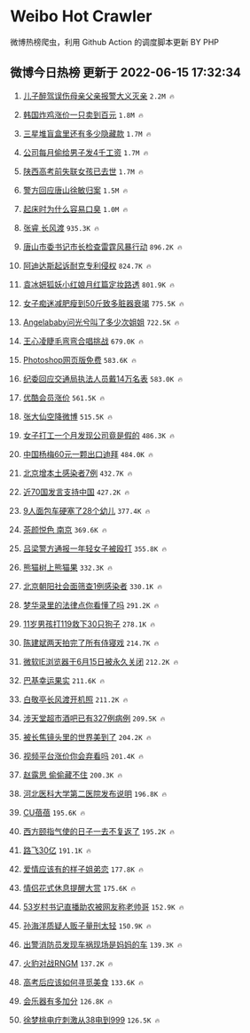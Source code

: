# Weibo Hot Crawler 



微博热榜爬虫，利用 Github Action 的调度脚本更新 BY PHP 


## 微博今日热榜 更新于 2022-06-15 17:32:34 
1. [儿子醉驾误伤母亲父亲报警大义灭亲](https://s.weibo.com/weibo?q=%23%E5%84%BF%E5%AD%90%E9%86%89%E9%A9%BE%E8%AF%AF%E4%BC%A4%E6%AF%8D%E4%BA%B2%E7%88%B6%E4%BA%B2%E6%8A%A5%E8%AD%A6%E5%A4%A7%E4%B9%89%E7%81%AD%E4%BA%B2%23&Refer=top) `2.2M 🔥` 

1. [韩国炸鸡涨价一只卖到百元](https://s.weibo.com/weibo?q=%23%E9%9F%A9%E5%9B%BD%E7%82%B8%E9%B8%A1%E6%B6%A8%E4%BB%B7%E4%B8%80%E5%8F%AA%E5%8D%96%E5%88%B0%E7%99%BE%E5%85%83%23&Refer=top) `1.8M 🔥` 

1. [三星堆盲盒里还有多少隐藏款](https://s.weibo.com/weibo?q=%23%E4%B8%89%E6%98%9F%E5%A0%86%E7%9B%B2%E7%9B%92%E9%87%8C%E8%BF%98%E6%9C%89%E5%A4%9A%E5%B0%91%E9%9A%90%E8%97%8F%E6%AC%BE%23&Refer=top) `1.7M 🔥` 

1. [公司每月偷给男子发4千工资](https://s.weibo.com/weibo?q=%23%E5%85%AC%E5%8F%B8%E6%AF%8F%E6%9C%88%E5%81%B7%E7%BB%99%E7%94%B7%E5%AD%90%E5%8F%914%E5%8D%83%E5%B7%A5%E8%B5%84%23&Refer=top) `1.7M 🔥` 

1. [陕西高考前失联女孩已去世](https://s.weibo.com/weibo?q=%23%E9%99%95%E8%A5%BF%E9%AB%98%E8%80%83%E5%89%8D%E5%A4%B1%E8%81%94%E5%A5%B3%E5%AD%A9%E5%B7%B2%E5%8E%BB%E4%B8%96%23&Refer=top) `1.7M 🔥` 

1. [警方回应唐山徐敏归案](https://s.weibo.com/weibo?q=%23%E8%AD%A6%E6%96%B9%E5%9B%9E%E5%BA%94%E5%94%90%E5%B1%B1%E5%BE%90%E6%95%8F%E5%BD%92%E6%A1%88%23&Refer=top) `1.5M 🔥` 

1. [起床时为什么容易口臭](https://s.weibo.com/weibo?q=%23%E8%B5%B7%E5%BA%8A%E6%97%B6%E4%B8%BA%E4%BB%80%E4%B9%88%E5%AE%B9%E6%98%93%E5%8F%A3%E8%87%AD%23&Refer=top) `1.0M 🔥` 

1. [张睿 长风渡](https://s.weibo.com/weibo?q=%E5%BC%A0%E7%9D%BF%20%E9%95%BF%E9%A3%8E%E6%B8%A1&Refer=top) `935.3K 🔥` 

1. [唐山市委书记市长检查雷霆风暴行动](https://s.weibo.com/weibo?q=%23%E5%94%90%E5%B1%B1%E5%B8%82%E5%A7%94%E4%B9%A6%E8%AE%B0%E5%B8%82%E9%95%BF%E6%A3%80%E6%9F%A5%E9%9B%B7%E9%9C%86%E9%A3%8E%E6%9A%B4%E8%A1%8C%E5%8A%A8%23&Refer=top) `896.2K 🔥` 

1. [阿迪达斯起诉耐克专利侵权](https://s.weibo.com/weibo?q=%23%E9%98%BF%E8%BF%AA%E8%BE%BE%E6%96%AF%E8%B5%B7%E8%AF%89%E8%80%90%E5%85%8B%E4%B8%93%E5%88%A9%E4%BE%B5%E6%9D%83%23&Refer=top) `824.7K 🔥` 

1. [袁冰妍狐妖小红娘月红篇定妆路透](https://s.weibo.com/weibo?q=%23%E8%A2%81%E5%86%B0%E5%A6%8D%E7%8B%90%E5%A6%96%E5%B0%8F%E7%BA%A2%E5%A8%98%E6%9C%88%E7%BA%A2%E7%AF%87%E5%AE%9A%E5%A6%86%E8%B7%AF%E9%80%8F%23&Refer=top) `801.9K 🔥` 

1. [女子痴迷减肥瘦到50斤致多脏器衰竭](https://s.weibo.com/weibo?q=%23%E5%A5%B3%E5%AD%90%E7%97%B4%E8%BF%B7%E5%87%8F%E8%82%A5%E7%98%A6%E5%88%B050%E6%96%A4%E8%87%B4%E5%A4%9A%E8%84%8F%E5%99%A8%E8%A1%B0%E7%AB%AD%23&Refer=top) `775.5K 🔥` 

1. [Angelababy问光兮叫了多少次姐姐](https://s.weibo.com/weibo?q=%23Angelababy%E9%97%AE%E5%85%89%E5%85%AE%E5%8F%AB%E4%BA%86%E5%A4%9A%E5%B0%91%E6%AC%A1%E5%A7%90%E5%A7%90%23&Refer=top) `722.5K 🔥` 

1. [王心凌睫毛弯弯合唱挑战](https://s.weibo.com/weibo?q=%23%E7%8E%8B%E5%BF%83%E5%87%8C%E7%9D%AB%E6%AF%9B%E5%BC%AF%E5%BC%AF%E5%90%88%E5%94%B1%E6%8C%91%E6%88%98%23&Refer=top) `679.0K 🔥` 

1. [Photoshop网页版免费](https://s.weibo.com/weibo?q=%23Photoshop%E7%BD%91%E9%A1%B5%E7%89%88%E5%85%8D%E8%B4%B9%23&Refer=top) `583.6K 🔥` 

1. [纪委回应交通局执法人员戴14万名表](https://s.weibo.com/weibo?q=%23%E7%BA%AA%E5%A7%94%E5%9B%9E%E5%BA%94%E4%BA%A4%E9%80%9A%E5%B1%80%E6%89%A7%E6%B3%95%E4%BA%BA%E5%91%98%E6%88%B414%E4%B8%87%E5%90%8D%E8%A1%A8%23&Refer=top) `583.0K 🔥` 

1. [优酷会员涨价](https://s.weibo.com/weibo?q=%23%E4%BC%98%E9%85%B7%E4%BC%9A%E5%91%98%E6%B6%A8%E4%BB%B7%23&Refer=top) `561.5K 🔥` 

1. [张大仙空降微博](https://s.weibo.com/weibo?q=%23%E5%BC%A0%E5%A4%A7%E4%BB%99%E7%A9%BA%E9%99%8D%E5%BE%AE%E5%8D%9A%23&Refer=top) `515.5K 🔥` 

1. [女子打工一个月发现公司竟是假的](https://s.weibo.com/weibo?q=%23%E5%A5%B3%E5%AD%90%E6%89%93%E5%B7%A5%E4%B8%80%E4%B8%AA%E6%9C%88%E5%8F%91%E7%8E%B0%E5%85%AC%E5%8F%B8%E7%AB%9F%E6%98%AF%E5%81%87%E7%9A%84%23&Refer=top) `486.3K 🔥` 

1. [中国杨梅60元一颗出口迪拜](https://s.weibo.com/weibo?q=%23%E4%B8%AD%E5%9B%BD%E6%9D%A8%E6%A2%8560%E5%85%83%E4%B8%80%E9%A2%97%E5%87%BA%E5%8F%A3%E8%BF%AA%E6%8B%9C%23&Refer=top) `484.0K 🔥` 

1. [北京增本土感染者7例](https://s.weibo.com/weibo?q=%23%E5%8C%97%E4%BA%AC%E5%A2%9E%E6%9C%AC%E5%9C%9F%E6%84%9F%E6%9F%93%E8%80%857%E4%BE%8B%23&Refer=top) `432.7K 🔥` 

1. [近70国发言支持中国](https://s.weibo.com/weibo?q=%23%E8%BF%9170%E5%9B%BD%E5%8F%91%E8%A8%80%E6%94%AF%E6%8C%81%E4%B8%AD%E5%9B%BD%23&Refer=top) `427.2K 🔥` 

1. [9人面包车硬塞了28个幼儿](https://s.weibo.com/weibo?q=%239%E4%BA%BA%E9%9D%A2%E5%8C%85%E8%BD%A6%E7%A1%AC%E5%A1%9E%E4%BA%8628%E4%B8%AA%E5%B9%BC%E5%84%BF%23&Refer=top) `377.4K 🔥` 

1. [茶颜悦色 南京](https://s.weibo.com/weibo?q=%E8%8C%B6%E9%A2%9C%E6%82%A6%E8%89%B2%20%E5%8D%97%E4%BA%AC&Refer=top) `369.6K 🔥` 

1. [吕梁警方通报一年轻女子被殴打](https://s.weibo.com/weibo?q=%23%E5%90%95%E6%A2%81%E8%AD%A6%E6%96%B9%E9%80%9A%E6%8A%A5%E4%B8%80%E5%B9%B4%E8%BD%BB%E5%A5%B3%E5%AD%90%E8%A2%AB%E6%AE%B4%E6%89%93%23&Refer=top) `355.8K 🔥` 

1. [熊猫树上熊猫果](https://s.weibo.com/weibo?q=%23%E7%86%8A%E7%8C%AB%E6%A0%91%E4%B8%8A%E7%86%8A%E7%8C%AB%E6%9E%9C%23&Refer=top) `332.3K 🔥` 

1. [北京朝阳社会面筛查1例感染者](https://s.weibo.com/weibo?q=%23%E5%8C%97%E4%BA%AC%E6%9C%9D%E9%98%B3%E7%A4%BE%E4%BC%9A%E9%9D%A2%E7%AD%9B%E6%9F%A51%E4%BE%8B%E6%84%9F%E6%9F%93%E8%80%85%23&Refer=top) `330.1K 🔥` 

1. [梦华录里的法律点你看懂了吗](https://s.weibo.com/weibo?q=%23%E6%A2%A6%E5%8D%8E%E5%BD%95%E9%87%8C%E7%9A%84%E6%B3%95%E5%BE%8B%E7%82%B9%E4%BD%A0%E7%9C%8B%E6%87%82%E4%BA%86%E5%90%97%23&Refer=top) `291.2K 🔥` 

1. [11岁男孩打119救下30只狗子](https://s.weibo.com/weibo?q=%2311%E5%B2%81%E7%94%B7%E5%AD%A9%E6%89%93119%E6%95%91%E4%B8%8B30%E5%8F%AA%E7%8B%97%E5%AD%90%23&Refer=top) `278.1K 🔥` 

1. [陈建斌两天拍完了所有侍寝戏](https://s.weibo.com/weibo?q=%23%E9%99%88%E5%BB%BA%E6%96%8C%E4%B8%A4%E5%A4%A9%E6%8B%8D%E5%AE%8C%E4%BA%86%E6%89%80%E6%9C%89%E4%BE%8D%E5%AF%9D%E6%88%8F%23&Refer=top) `214.7K 🔥` 

1. [微软IE浏览器于6月15日被永久关闭](https://s.weibo.com/weibo?q=%23%E5%BE%AE%E8%BD%AFIE%E6%B5%8F%E8%A7%88%E5%99%A8%E4%BA%8E6%E6%9C%8815%E6%97%A5%E8%A2%AB%E6%B0%B8%E4%B9%85%E5%85%B3%E9%97%AD%23&Refer=top) `212.2K 🔥` 

1. [巴基幸运果实](https://s.weibo.com/weibo?q=%23%E5%B7%B4%E5%9F%BA%E5%B9%B8%E8%BF%90%E6%9E%9C%E5%AE%9E%23&Refer=top) `211.6K 🔥` 

1. [白敬亭长风渡开机照](https://s.weibo.com/weibo?q=%23%E7%99%BD%E6%95%AC%E4%BA%AD%E9%95%BF%E9%A3%8E%E6%B8%A1%E5%BC%80%E6%9C%BA%E7%85%A7%23&Refer=top) `211.2K 🔥` 

1. [涉天堂超市酒吧已有327例病例](https://s.weibo.com/weibo?q=%23%E6%B6%89%E5%A4%A9%E5%A0%82%E8%B6%85%E5%B8%82%E9%85%92%E5%90%A7%E5%B7%B2%E6%9C%89327%E4%BE%8B%E7%97%85%E4%BE%8B%23&Refer=top) `209.5K 🔥` 

1. [被长焦镜头里的世界美到了](https://s.weibo.com/weibo?q=%23%E8%A2%AB%E9%95%BF%E7%84%A6%E9%95%9C%E5%A4%B4%E9%87%8C%E7%9A%84%E4%B8%96%E7%95%8C%E7%BE%8E%E5%88%B0%E4%BA%86%23&Refer=top) `204.2K 🔥` 

1. [视频平台涨价你会弃看吗](https://s.weibo.com/weibo?q=%23%E8%A7%86%E9%A2%91%E5%B9%B3%E5%8F%B0%E6%B6%A8%E4%BB%B7%E4%BD%A0%E4%BC%9A%E5%BC%83%E7%9C%8B%E5%90%97%23&Refer=top) `201.4K 🔥` 

1. [赵露思 偷偷藏不住](https://s.weibo.com/weibo?q=%E8%B5%B5%E9%9C%B2%E6%80%9D%20%E5%81%B7%E5%81%B7%E8%97%8F%E4%B8%8D%E4%BD%8F&Refer=top) `200.3K 🔥` 

1. [河北医科大学第二医院发布说明](https://s.weibo.com/weibo?q=%23%E6%B2%B3%E5%8C%97%E5%8C%BB%E7%A7%91%E5%A4%A7%E5%AD%A6%E7%AC%AC%E4%BA%8C%E5%8C%BB%E9%99%A2%E5%8F%91%E5%B8%83%E8%AF%B4%E6%98%8E%23&Refer=top) `196.8K 🔥` 

1. [CU蓓蓓](https://s.weibo.com/weibo?q=CU%E8%93%93%E8%93%93&Refer=top) `195.6K 🔥` 

1. [西方颐指气使的日子一去不复返了](https://s.weibo.com/weibo?q=%23%E8%A5%BF%E6%96%B9%E9%A2%90%E6%8C%87%E6%B0%94%E4%BD%BF%E7%9A%84%E6%97%A5%E5%AD%90%E4%B8%80%E5%8E%BB%E4%B8%8D%E5%A4%8D%E8%BF%94%E4%BA%86%23&Refer=top) `195.2K 🔥` 

1. [路飞30亿](https://s.weibo.com/weibo?q=%23%E8%B7%AF%E9%A3%9E30%E4%BA%BF%23&Refer=top) `191.1K 🔥` 

1. [爱情应该有的样子姐弟恋](https://s.weibo.com/weibo?q=%23%E7%88%B1%E6%83%85%E5%BA%94%E8%AF%A5%E6%9C%89%E7%9A%84%E6%A0%B7%E5%AD%90%E5%A7%90%E5%BC%9F%E6%81%8B%23&Refer=top) `177.8K 🔥` 

1. [情侣花式休息提醒大赏](https://s.weibo.com/weibo?q=%23%E6%83%85%E4%BE%A3%E8%8A%B1%E5%BC%8F%E4%BC%91%E6%81%AF%E6%8F%90%E9%86%92%E5%A4%A7%E8%B5%8F%23&Refer=top) `175.6K 🔥` 

1. [53岁村书记直播助农被网友称老帅哥](https://s.weibo.com/weibo?q=%2353%E5%B2%81%E6%9D%91%E4%B9%A6%E8%AE%B0%E7%9B%B4%E6%92%AD%E5%8A%A9%E5%86%9C%E8%A2%AB%E7%BD%91%E5%8F%8B%E7%A7%B0%E8%80%81%E5%B8%85%E5%93%A5%23&Refer=top) `152.9K 🔥` 

1. [孙海洋质疑人贩子量刑太轻](https://s.weibo.com/weibo?q=%23%E5%AD%99%E6%B5%B7%E6%B4%8B%E8%B4%A8%E7%96%91%E4%BA%BA%E8%B4%A9%E5%AD%90%E9%87%8F%E5%88%91%E5%A4%AA%E8%BD%BB%23&Refer=top) `150.9K 🔥` 

1. [出警消防员发现车祸现场是妈妈的车](https://s.weibo.com/weibo?q=%23%E5%87%BA%E8%AD%A6%E6%B6%88%E9%98%B2%E5%91%98%E5%8F%91%E7%8E%B0%E8%BD%A6%E7%A5%B8%E7%8E%B0%E5%9C%BA%E6%98%AF%E5%A6%88%E5%A6%88%E7%9A%84%E8%BD%A6%23&Refer=top) `139.3K 🔥` 

1. [火豹对战RNGM](https://s.weibo.com/weibo?q=%23%E7%81%AB%E8%B1%B9%E5%AF%B9%E6%88%98RNGM%23&Refer=top) `137.2K 🔥` 

1. [高考后应该如何寻觅美食](https://s.weibo.com/weibo?q=%23%E9%AB%98%E8%80%83%E5%90%8E%E5%BA%94%E8%AF%A5%E5%A6%82%E4%BD%95%E5%AF%BB%E8%A7%85%E7%BE%8E%E9%A3%9F%23&Refer=top) `133.6K 🔥` 

1. [会乐器有多加分](https://s.weibo.com/weibo?q=%23%E4%BC%9A%E4%B9%90%E5%99%A8%E6%9C%89%E5%A4%9A%E5%8A%A0%E5%88%86%23&Refer=top) `126.8K 🔥` 

1. [徐梦桃电疗刺激从38电到999](https://s.weibo.com/weibo?q=%23%E5%BE%90%E6%A2%A6%E6%A1%83%E7%94%B5%E7%96%97%E5%88%BA%E6%BF%80%E4%BB%8E38%E7%94%B5%E5%88%B0999%23&Refer=top) `126.5K 🔥` 

